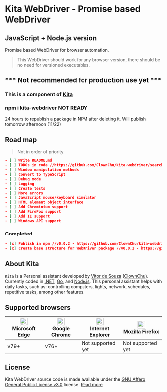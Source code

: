 # Kita WebDriver - Promise based WebDriver
## JavaScript + Node.js version

Promise based WebDriver for browser automation.
> This WebDriver should work for any browser version, there should be no need for versioned executables.

## *** Not recommended for production use yet ***
### This is a component of [Kita](#about-kita)

### npm i kita-webdriver NOT READY
24 hours to republish a package in NPM after deleting it.
Will publish tomorrow afternoon (11/22) 

## Road map
> Not in order of priority

```json
- [ ] Write README.md
- [ ] TODOs in code //https://github.com/ClownChu/kita-webdriver/search?q=TODO+%3A
- [ ] Window manipulation methods
- [ ] Convert to TypeScript
- [ ] Debug mode
- [ ] Logging
- [ ] Create tests
- [ ] More errors
- [ ] JavaScript mouse/keyboard simulator
- [ ] HTML element object interface
- [ ] Add Chrominium support
- [ ] Add FireFox support
- [ ] Add IE support
- [ ] Windows API support
```

### Completed
```json
- [x] Publish in npm //v0.0.2 - https://github.com/ClownChu/kita-webdriver/compare/0.0.1...0.0.2
- [x] Create base structure for WebDriver package //v0.0.1 - https://github.com/ClownChu/kita-webdriver/commits/0.0.1
```


## About Kita
`Kita` is a Personal assistant developed by [Vitor de Souza](https://www.linkedin.com/in/vitor-de-souza-software/) ([ClownChu](https://github.com/ClownChu)). Currently coded in [.NET](https://dotnet.microsoft.com/), [Go](https://golang.org/), and [Node.js](https://nodejs.org/). This personal assistant helps with daily tasks, such as: controlling computers, lights, network, schedules, repetitive tasks, among other features.

## Supported browsers
| <img src="https://raw.githubusercontent.com/alrra/browser-logos/master/src/edge/edge_48x48.png" alt="Edge" width="24px" height="24px" /><br/>Microsoft Edge | <img src="https://raw.githubusercontent.com/alrra/browser-logos/master/src/chrome/chrome_48x48.png" alt="Chrome" width="24px" height="24px" /><br/>Google Chrome | <img src="https://raw.githubusercontent.com/alrra/browser-logos/4.1.0/internet-explorer/internet-explorer_48x48.png" alt="Edge" width="24px" height="24px" /><br/>Internet Explorer | <img src="https://raw.githubusercontent.com/alrra/browser-logos/master/src/firefox/firefox_48x48.png" alt="Chrome" width="24px" height="24px" /><br/>Mozilla Firefox | 
| --------- | --------- | --------- | --------- |
| v79+ | v76+ | Not supported yet | Not supported yet |

## License
Kita WebDriver source code is made available under the [GNU Affero General Public License v3.0](https://www.gnu.org/licenses/agpl-3.0.en.html) license. [Read more](https://choosealicense.com/licenses/agpl-3.0/)